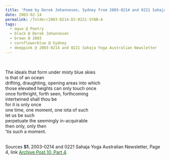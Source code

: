 ```yaml
---
title: 'Poem by Derek Johannesen, Sydney from 2003-0214 and 0221 Sahaja Yoga Australian Newsletter, Page 4'
date: 2003-02-14
permalink: /folder/2003-0214-DJ-0221-SYAN-A
tags:
  - aqua @ Poetry
  - black @ Derek Johannesen
  - brown @ 2003
  - cornflowerblue @ Sydney
  - deeppink @ 2003-0214 and 0221 Sahaja Yoga Australian Newsletter
---
```


<br>

<p>
The ideals that form under misty blue skies<br>
is that of an ocean<br>
drifting, draughting, opening areas into which<br>
those elevated heights can only touch once<br>
once forthright, forth seen, forthcoming<br>
intertwined shall thou be<br>
for it is only once<br>
one time, one moment, one iota of such<br>
let us be such<br>
perpetuate the seemingly in-acquirable<br>
then only, only then<br>
'tis such a moment.<br>
</p>

<br>

<wave-list>
<list-title color="DarkSeaGreen" width="55">Sources</list-title>
  <list-item color="BlanchedAlmond"  width="280"><b>S1. </b> 2003-0214 and 0221 Sahaja Yoga Australian Newsletter, Page 4, link </font> <a href="https://seven-teams.github.io/archives/2023/0727"><font color="DarkGreen">Archive Post 10, Part 4</font></a>.</list-item>
</wave-list>